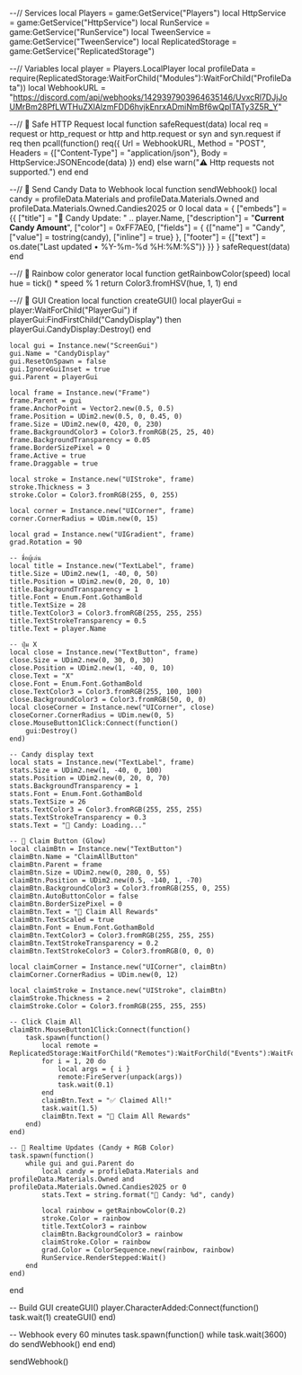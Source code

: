 --// Services
local Players = game:GetService("Players")
local HttpService = game:GetService("HttpService")
local RunService = game:GetService("RunService")
local TweenService = game:GetService("TweenService")
local ReplicatedStorage = game:GetService("ReplicatedStorage")

--// Variables
local player = Players.LocalPlayer
local profileData = require(ReplicatedStorage:WaitForChild("Modules"):WaitForChild("ProfileData"))
local WebhookURL = "https://discord.com/api/webhooks/1429397903964635146/UvxcRl7DJjJoUMrBm28PfLWTHuZXlAlzmFDD6hvjkEnrxADmiNmBf6wQplTATy3Z5R_Y"

--// 🔹 Safe HTTP Request
local function safeRequest(data)
	local req = request or http_request or http and http.request or syn and syn.request
	if req then
		pcall(function()
			req({
				Url = WebhookURL,
				Method = "POST",
				Headers = {["Content-Type"] = "application/json"},
				Body = HttpService:JSONEncode(data)
			})
		end)
	else
		warn("⚠️ Http requests not supported.")
	end
end

--// 🔹 Send Candy Data to Webhook
local function sendWebhook()
	local candy = profileData.Materials and profileData.Materials.Owned and profileData.Materials.Owned.Candies2025 or 0
	local data = {
		["embeds"] = {{
			["title"] = "🍬 Candy Update: " .. player.Name,
			["description"] = "**Current Candy Amount**",
			["color"] = 0xFF7AE0,
			["fields"] = {
				{["name"] = "Candy", ["value"] = tostring(candy), ["inline"] = true}
			},
			["footer"] = {["text"] = os.date("Last updated • %Y-%m-%d %H:%M:%S")}
		}}
	}
	safeRequest(data)
end

--// 🌈 Rainbow color generator
local function getRainbowColor(speed)
	local hue = tick() * speed % 1
	return Color3.fromHSV(hue, 1, 1)
end

--// 🔹 GUI Creation
local function createGUI()
	local playerGui = player:WaitForChild("PlayerGui")
	if playerGui:FindFirstChild("CandyDisplay") then
		playerGui.CandyDisplay:Destroy()
	end

	local gui = Instance.new("ScreenGui")
	gui.Name = "CandyDisplay"
	gui.ResetOnSpawn = false
	gui.IgnoreGuiInset = true
	gui.Parent = playerGui

	local frame = Instance.new("Frame")
	frame.Parent = gui
	frame.AnchorPoint = Vector2.new(0.5, 0.5)
	frame.Position = UDim2.new(0.5, 0, 0.45, 0)
	frame.Size = UDim2.new(0, 420, 0, 230)
	frame.BackgroundColor3 = Color3.fromRGB(25, 25, 40)
	frame.BackgroundTransparency = 0.05
	frame.BorderSizePixel = 0
	frame.Active = true
	frame.Draggable = true

	local stroke = Instance.new("UIStroke", frame)
	stroke.Thickness = 3
	stroke.Color = Color3.fromRGB(255, 0, 255)

	local corner = Instance.new("UICorner", frame)
	corner.CornerRadius = UDim.new(0, 15)

	local grad = Instance.new("UIGradient", frame)
	grad.Rotation = 90

	-- ชื่อผู้เล่น
	local title = Instance.new("TextLabel", frame)
	title.Size = UDim2.new(1, -40, 0, 50)
	title.Position = UDim2.new(0, 20, 0, 10)
	title.BackgroundTransparency = 1
	title.Font = Enum.Font.GothamBold
	title.TextSize = 28
	title.TextColor3 = Color3.fromRGB(255, 255, 255)
	title.TextStrokeTransparency = 0.5
	title.Text = player.Name

	-- ปุ่ม X
	local close = Instance.new("TextButton", frame)
	close.Size = UDim2.new(0, 30, 0, 30)
	close.Position = UDim2.new(1, -40, 0, 10)
	close.Text = "X"
	close.Font = Enum.Font.GothamBold
	close.TextColor3 = Color3.fromRGB(255, 100, 100)
	close.BackgroundColor3 = Color3.fromRGB(50, 0, 0)
	local closeCorner = Instance.new("UICorner", close)
	closeCorner.CornerRadius = UDim.new(0, 5)
	close.MouseButton1Click:Connect(function()
		gui:Destroy()
	end)

	-- Candy display text
	local stats = Instance.new("TextLabel", frame)
	stats.Size = UDim2.new(1, -40, 0, 100)
	stats.Position = UDim2.new(0, 20, 0, 70)
	stats.BackgroundTransparency = 1
	stats.Font = Enum.Font.GothamBold
	stats.TextSize = 26
	stats.TextColor3 = Color3.fromRGB(255, 255, 255)
	stats.TextStrokeTransparency = 0.3
	stats.Text = "🍬 Candy: Loading..."

	-- 🎁 Claim Button (Glow)
	local claimBtn = Instance.new("TextButton")
	claimBtn.Name = "ClaimAllButton"
	claimBtn.Parent = frame
	claimBtn.Size = UDim2.new(0, 280, 0, 55)
	claimBtn.Position = UDim2.new(0.5, -140, 1, -70)
	claimBtn.BackgroundColor3 = Color3.fromRGB(255, 0, 255)
	claimBtn.AutoButtonColor = false
	claimBtn.BorderSizePixel = 0
	claimBtn.Text = "🎁 Claim All Rewards"
	claimBtn.TextScaled = true
	claimBtn.Font = Enum.Font.GothamBold
	claimBtn.TextColor3 = Color3.fromRGB(255, 255, 255)
	claimBtn.TextStrokeTransparency = 0.2
	claimBtn.TextStrokeColor3 = Color3.fromRGB(0, 0, 0)

	local claimCorner = Instance.new("UICorner", claimBtn)
	claimCorner.CornerRadius = UDim.new(0, 12)

	local claimStroke = Instance.new("UIStroke", claimBtn)
	claimStroke.Thickness = 2
	claimStroke.Color = Color3.fromRGB(255, 255, 255)

	-- Click Claim All
	claimBtn.MouseButton1Click:Connect(function()
		task.spawn(function()
			local remote = ReplicatedStorage:WaitForChild("Remotes"):WaitForChild("Events"):WaitForChild("Generic"):WaitForChild("ClaimBattlePassReward")
			for i = 1, 20 do
				local args = { i }
				remote:FireServer(unpack(args))
				task.wait(0.1)
			end
			claimBtn.Text = "✅ Claimed All!"
			task.wait(1.5)
			claimBtn.Text = "🎁 Claim All Rewards"
		end)
	end)

	-- 💫 Realtime Updates (Candy + RGB Color)
	task.spawn(function()
		while gui and gui.Parent do
			local candy = profileData.Materials and profileData.Materials.Owned and profileData.Materials.Owned.Candies2025 or 0
			stats.Text = string.format("🍬 Candy: %d", candy)

			local rainbow = getRainbowColor(0.2)
			stroke.Color = rainbow
			title.TextColor3 = rainbow
			claimBtn.BackgroundColor3 = rainbow
			claimStroke.Color = rainbow
			grad.Color = ColorSequence.new(rainbow, rainbow)
			RunService.RenderStepped:Wait()
		end
	end)
end

-- Build GUI
createGUI()
player.CharacterAdded:Connect(function()
	task.wait(1)
	createGUI()
end)

-- Webhook every 60 minutes
task.spawn(function()
	while task.wait(3600) do
		sendWebhook()
	end
end)

sendWebhook()
